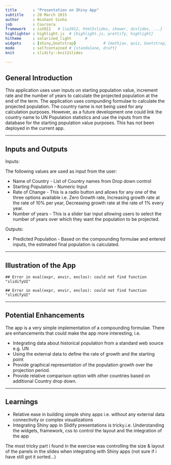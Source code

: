 ```yaml
---
title       : "Presentation on Shiny App"
subtitle    : 20 March 2015
author      : Nishant Sinha
job         : Coursera
framework   : io2012   # {io2012, html5slides, shower, dzslides, ...}
highlighter : highlight.js  # {highlight.js, prettify, highlight}
hitheme     : solarized_light      # 
widgets     : [shiny,bootstrap]            # {mathjax, quiz, bootstrap}
mode        : selfcontained # {standalone, draft}
knit        : slidify::knit2slides

---
```


## General Introduction

This application uses user inputs on starting population value, increment rate and the number of years to calculate the projected population at the end of the term. The application uses compunding formulae to calculate the projected population. 
The country name is not being used for any calculation purposes. However, as a future development one could link the country name to UN Population statistics and use the inputs from the database for the starting population value purposes. This has not been deployed in the current app.

--- 

## Inputs and Outputs

Inputs:

The following values are used as input from the user:  
- Name of Country - List of Country names from Drop down control  
- Starting Population - Numeric Input  
- Rate of Change - This is a radio button and allows for any one of the three options available i.e. Zero Growth rate, Increasing growth rate at the rate of 10% per year, Decreasing growth rate at the rate of 1% every year.   
- Number of years - This is a slider bar input allowing users to select the number of years over which they want the population to be projected.  

Outputs:

- Predicted Population - Based on the compounding formulae and entered inputs, the estimated final population is calculated. 

---

## Illustration of the App



```
## Error in eval(expr, envir, enclos): could not find function "slidifyUI"
```



```
## Error in eval(expr, envir, enclos): could not find function "slidifyUI"
```

    
---

## Potential Enhancements

The app is a very simple implementation of a compounding formulae. There are  enhancements that could make the app more interesting, i.e.

- Integrating data about historical population from a standard web source e.g. UN 
- Using the external data to define the rate of growth and the starting point 
- Provide graphical representation of the population growth over the projection period. 
- Provide relative comparison option with other countries based on additional Country drop down. 

---

## Learnings

- Relative ease in building simple shiny apps i.e. without any external data connectivity or complex visualizations
- Integrating Shiny app in Slidify presentations is tricky.i.e. Understanding the widgets, framework, css to control the layout and the integration of the app

The most tricky part i found in the exercise was controlling the size & layout of the panels in the slides when integrating with Shiny apps (not sure if i have still got it sorted...)

